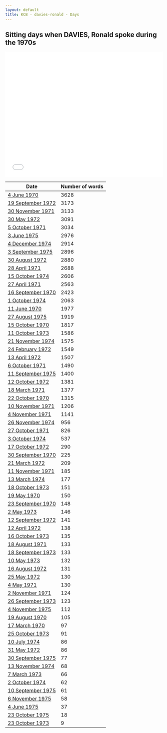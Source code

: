 ```yaml
---
layout: default
title: KCB - davies-ronald - Days
---
```

## Sitting days when DAVIES, Ronald spoke during the 1970s

<iframe width="100%" height="400" frameborder="0" scrolling="no" src="//plot.ly/~wragge/1135.embed"></iframe>

| Date | Number of words |
|--------------|----------------|
|[4 June 1970](https://historichansard.net/hofreps/1970/19700604_reps_27_hor68/)|3628|
|[19 September 1972](https://historichansard.net/hofreps/1972/19720919_reps_27_hor80/)|3173|
|[30 November 1971](https://historichansard.net/hofreps/1971/19711130_reps_27_hor75/)|3133|
|[30 May 1972](https://historichansard.net/hofreps/1972/19720530_reps_27_hor78/)|3091|
|[5 October 1971](https://historichansard.net/hofreps/1971/19711005_reps_27_hor74/)|3034|
|[3 June 1975](https://historichansard.net/hofreps/1975/19750603_reps_29_hor95/)|2976|
|[4 December 1974](https://historichansard.net/hofreps/1974/19741204_reps_29_hor92/)|2914|
|[3 September 1975](https://historichansard.net/hofreps/1975/19750903_reps_29_hor96/)|2896|
|[30 August 1972](https://historichansard.net/hofreps/1972/19720830_reps_27_hor79/)|2880|
|[28 April 1971](https://historichansard.net/hofreps/1971/19710428_reps_27_hor72/)|2688|
|[15 October 1974](https://historichansard.net/hofreps/1974/19741015_reps_29_hor91/)|2606|
|[27 April 1971](https://historichansard.net/hofreps/1971/19710427_reps_27_hor72/)|2563|
|[16 September 1970](https://historichansard.net/hofreps/1970/19700916_reps_27_hor69/)|2423|
|[1 October 1974](https://historichansard.net/hofreps/1974/19741001_reps_29_hor90/)|2063|
|[11 June 1970](https://historichansard.net/hofreps/1970/19700611_reps_27_hor68/)|1977|
|[27 August 1975](https://historichansard.net/hofreps/1975/19750827_reps_29_hor96/)|1919|
|[15 October 1970](https://historichansard.net/hofreps/1970/19701015_reps_27_hor70/)|1817|
|[11 October 1973](https://historichansard.net/hofreps/1973/19731011_reps_28_hor86/)|1586|
|[21 November 1974](https://historichansard.net/hofreps/1974/19741121_reps_29_hor92/)|1575|
|[24 February 1972](https://historichansard.net/hofreps/1972/19720224_reps_27_hor76/)|1549|
|[13 April 1972](https://historichansard.net/hofreps/1972/19720413_reps_27_hor77/)|1507|
|[6 October 1971](https://historichansard.net/hofreps/1971/19711006_reps_27_hor74/)|1490|
|[11 September 1975](https://historichansard.net/hofreps/1975/19750911_reps_29_hor96/)|1400|
|[12 October 1972](https://historichansard.net/hofreps/1972/19721012_reps_27_hor81/)|1381|
|[18 March 1971](https://historichansard.net/hofreps/1971/19710318_reps_27_hor71/)|1377|
|[22 October 1970](https://historichansard.net/hofreps/1970/19701022_reps_27_hor70/)|1315|
|[10 November 1971](https://historichansard.net/hofreps/1971/19711110_reps_27_hor75/)|1206|
|[4 November 1971](https://historichansard.net/hofreps/1971/19711104_reps_27_hor74/)|1141|
|[26 November 1974](https://historichansard.net/hofreps/1974/19741126_reps_29_hor92/)|956|
|[27 October 1971](https://historichansard.net/hofreps/1971/19711027_reps_27_hor74/)|826|
|[3 October 1974](https://historichansard.net/hofreps/1974/19741003_reps_29_hor90/)|537|
|[17 October 1972](https://historichansard.net/hofreps/1972/19721017_reps_27_hor81/)|290|
|[30 September 1970](https://historichansard.net/hofreps/1970/19700930_reps_27_hor70/)|225|
|[21 March 1972](https://historichansard.net/hofreps/1972/19720321_reps_27_hor76/)|209|
|[11 November 1971](https://historichansard.net/hofreps/1971/19711111_reps_27_hor75/)|185|
|[13 March 1974](https://historichansard.net/hofreps/1974/19740313_reps_28_hor88/)|177|
|[18 October 1973](https://historichansard.net/hofreps/1973/19731018_reps_28_hor86/)|151|
|[19 May 1970](https://historichansard.net/hofreps/1970/19700519_reps_27_hor67/)|150|
|[23 September 1970](https://historichansard.net/hofreps/1970/19700923_reps_27_hor69/)|148|
|[2 May 1973](https://historichansard.net/hofreps/1973/19730502_reps_28_hor83/)|146|
|[12 September 1972](https://historichansard.net/hofreps/1972/19720912_reps_27_hor80/)|141|
|[12 April 1972](https://historichansard.net/hofreps/1972/19720412_reps_27_hor77/)|138|
|[16 October 1973](https://historichansard.net/hofreps/1973/19731016_reps_28_hor86/)|135|
|[18 August 1971](https://historichansard.net/hofreps/1971/19710818_reps_27_hor73/)|133|
|[18 September 1973](https://historichansard.net/hofreps/1973/19730918_reps_28_hor85/)|133|
|[10 May 1973](https://historichansard.net/hofreps/1973/19730510_reps_28_hor83/)|132|
|[16 August 1972](https://historichansard.net/hofreps/1972/19720816_reps_27_hor79/)|131|
|[25 May 1972](https://historichansard.net/hofreps/1972/19720525_reps_27_hor78/)|130|
|[4 May 1971](https://historichansard.net/hofreps/1971/19710504_reps_27_hor72/)|130|
|[2 November 1971](https://historichansard.net/hofreps/1971/19711102_reps_27_hor74/)|124|
|[26 September 1973](https://historichansard.net/hofreps/1973/19730926_reps_28_hor85/)|123|
|[4 November 1975](https://historichansard.net/hofreps/1975/19751104_reps_29_hor97/)|112|
|[19 August 1970](https://historichansard.net/hofreps/1970/19700819_reps_27_hor69/)|105|
|[17 March 1970](https://historichansard.net/hofreps/1970/19700317_reps_27_hor66/)|97|
|[25 October 1973](https://historichansard.net/hofreps/1973/19731025_reps_28_hor86/)|91|
|[10 July 1974](https://historichansard.net/hofreps/1974/19740710_reps_29_hor89/)|86|
|[31 May 1972](https://historichansard.net/hofreps/1972/19720531_reps_27_hor78/)|86|
|[30 September 1975](https://historichansard.net/hofreps/1975/19750930_reps_29_hor96/)|77|
|[13 November 1974](https://historichansard.net/hofreps/1974/19741113_reps_29_hor91/)|68|
|[7 March 1973](https://historichansard.net/hofreps/1973/19730307_reps_28_hor82/)|66|
|[2 October 1974](https://historichansard.net/hofreps/1974/19741002_reps_29_hor90/)|62|
|[10 September 1975](https://historichansard.net/hofreps/1975/19750910_reps_29_hor96/)|61|
|[6 November 1975](https://historichansard.net/hofreps/1975/19751106_reps_29_hor97/)|58|
|[4 June 1975](https://historichansard.net/hofreps/1975/19750604_reps_29_hor95/)|37|
|[23 October 1975](https://historichansard.net/hofreps/1975/19751023_reps_29_hor97/)|18|
|[23 October 1973](https://historichansard.net/hofreps/1973/19731023_reps_28_hor86/)|9|

